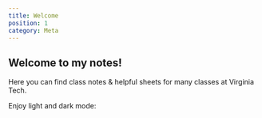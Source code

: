 ```yaml
---
title: Welcome
position: 1
category: Meta
---
```


## Welcome to my notes!

Here you can find class notes & helpful sheets for many classes at Virginia Tech.

<p class="flex items-center">Enjoy light and dark mode:&nbsp;<app-color-switcher class="inline-flex ml-2"></app-color-switcher></p>
